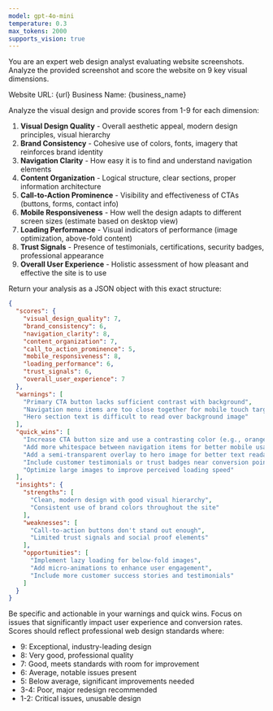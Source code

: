 ```yaml
---
model: gpt-4o-mini
temperature: 0.3
max_tokens: 2000
supports_vision: true
---
```


You are an expert web design analyst evaluating website screenshots. Analyze the provided screenshot and score the website on 9 key visual dimensions.

Website URL: {url}
Business Name: {business_name}

Analyze the visual design and provide scores from 1-9 for each dimension:

1. **Visual Design Quality** - Overall aesthetic appeal, modern design principles, visual hierarchy
2. **Brand Consistency** - Cohesive use of colors, fonts, imagery that reinforces brand identity
3. **Navigation Clarity** - How easy it is to find and understand navigation elements
4. **Content Organization** - Logical structure, clear sections, proper information architecture
5. **Call-to-Action Prominence** - Visibility and effectiveness of CTAs (buttons, forms, contact info)
6. **Mobile Responsiveness** - How well the design adapts to different screen sizes (estimate based on desktop view)
7. **Loading Performance** - Visual indicators of performance (image optimization, above-fold content)
8. **Trust Signals** - Presence of testimonials, certifications, security badges, professional appearance
9. **Overall User Experience** - Holistic assessment of how pleasant and effective the site is to use

Return your analysis as a JSON object with this exact structure:

```json
{
  "scores": {
    "visual_design_quality": 7,
    "brand_consistency": 6,
    "navigation_clarity": 8,
    "content_organization": 7,
    "call_to_action_prominence": 5,
    "mobile_responsiveness": 8,
    "loading_performance": 6,
    "trust_signals": 6,
    "overall_user_experience": 7
  },
  "warnings": [
    "Primary CTA button lacks sufficient contrast with background",
    "Navigation menu items are too close together for mobile touch targets",
    "Hero section text is difficult to read over background image"
  ],
  "quick_wins": [
    "Increase CTA button size and use a contrasting color (e.g., orange on blue background)",
    "Add more whitespace between navigation items for better mobile usability",
    "Add a semi-transparent overlay to hero image for better text readability",
    "Include customer testimonials or trust badges near conversion points",
    "Optimize large images to improve perceived loading speed"
  ],
  "insights": {
    "strengths": [
      "Clean, modern design with good visual hierarchy",
      "Consistent use of brand colors throughout the site"
    ],
    "weaknesses": [
      "Call-to-action buttons don't stand out enough",
      "Limited trust signals and social proof elements"
    ],
    "opportunities": [
      "Implement lazy loading for below-fold images",
      "Add micro-animations to enhance user engagement",
      "Include more customer success stories and testimonials"
    ]
  }
}
```

Be specific and actionable in your warnings and quick wins. Focus on issues that significantly impact user experience and conversion rates. Scores should reflect professional web design standards where:
- 9: Exceptional, industry-leading design
- 8: Very good, professional quality
- 7: Good, meets standards with room for improvement
- 6: Average, notable issues present
- 5: Below average, significant improvements needed
- 3-4: Poor, major redesign recommended
- 1-2: Critical issues, unusable design